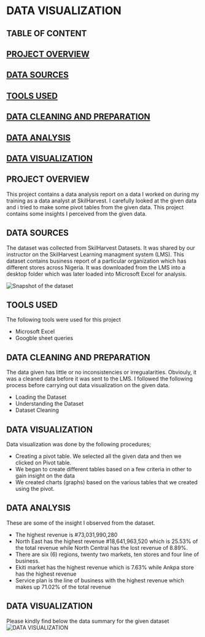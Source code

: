 # DATA VISUALIZATION
## TABLE OF CONTENT
## [PROJECT OVERVIEW](#PROJECT-OVERVIEW)
## [DATA SOURCES](#DATA-SOURCES)
## [TOOLS USED](#TOOLS-USED)
## [DATA CLEANING AND PREPARATION](#DATA-CLEANING-AND-PREPARATION)
## [DATA ANALYSIS](#DATA-ANALYSIS)
## [DATA VISUALIZATION](#DATA-VISUALIZATION)

## PROJECT OVERVIEW
This project contains a data analysis report on a data I worked on during my training as a data analyst at SkilHarvest. I carefully looked at the given data and i tried to make some pivot tables from the given data. This project contains some insights I perceived from the given data.
## DATA SOURCES
The dataset was collected from SkilHarvest Datasets. It was shared by our instructor on the SkilHarvest Learning managment system (LMS). This dataset contains business report of a particular organization which has different stores across Nigeria. It was downloaded from the LMS into a desktop folder which was later loaded into Microsoft Excel for analysis.

![Snapshot of the dataset ](https://github.com/user-attachments/assets/7ab222fe-5348-4622-8481-3d148a245ea1)

## TOOLS USED
The following tools were used for this project
- Microsoft Excel
- Googble sheet queries
## DATA CLEANING AND PREPARATION
The data given has little or no inconsistencies or irregualarities. Obviouly, it was a cleaned data before it was sent to the LMS. I followed the following process before carrying out data visualization on the given data.
- Loading the Dataset
- Understanding the Dataset
- Dataset Cleaning
## DATA VISUALIZATION 
Data visualization was done by the following procedures;
- Creating a pivot table. We selected all the given data and then we clicked on Pivot table.
- We began to create different tables based on a few criteria in other to gain insight on the data
- We created charts (graphs) based on the various tables that we created using the pivot.
## DATA ANALYSIS
  These are some of the insight I observed from the dataset.
  - The highest revenue is #73,031,990,280
  - North East has the highest revenue #18,641,963,520 which is 25.53% of the total revenue while North Central has the lost revenue of 8.89%.
  - There are six (6) regions, twenty two markets, ten stores and four line of business.
  - Ekiti market has the highest revenue which is 7.63% while Ankpa store has the highest revenue
  - Service plan is the line of business with the highest revenue which makes up 71.02% of the total revenue
## DATA VISUALIZATION
Please kindly find below the data summary for the given dataset
![DATA VISUALIZATION](https://github.com/user-attachments/assets/a378fe58-bed3-44cd-bbec-154c2678a958)







